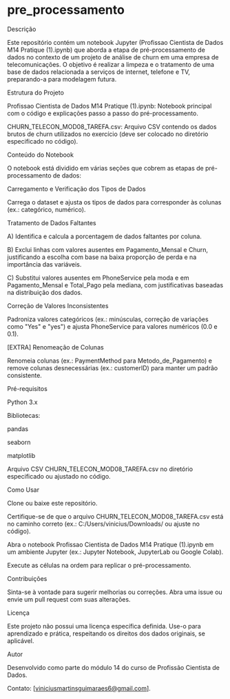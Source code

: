 # pre_processamento

Descrição

Este repositório contém um notebook Jupyter (Profissao Cientista de Dados M14 Pratique (1).ipynb) que aborda a etapa de pré-processamento de dados no contexto de um projeto de análise de churn em uma empresa de telecomunicações. O objetivo é realizar a limpeza e o tratamento de uma base de dados relacionada a serviços de internet, telefone e TV, preparando-a para modelagem futura.

Estrutura do Projeto





Profissao Cientista de Dados M14 Pratique (1).ipynb: Notebook principal com o código e explicações passo a passo do pré-processamento.



CHURN_TELECON_MOD08_TAREFA.csv: Arquivo CSV contendo os dados brutos de churn utilizados no exercício (deve ser colocado no diretório especificado no código).

Conteúdo do Notebook

O notebook está dividido em várias seções que cobrem as etapas de pré-processamento de dados:





Carregamento e Verificação dos Tipos de Dados





Carrega o dataset e ajusta os tipos de dados para corresponder às colunas (ex.: categórico, numérico).



Tratamento de Dados Faltantes





A) Identifica e calcula a porcentagem de dados faltantes por coluna.



B) Exclui linhas com valores ausentes em Pagamento_Mensal e Churn, justificando a escolha com base na baixa proporção de perda e na importância das variáveis.



C) Substitui valores ausentes em PhoneService pela moda e em Pagamento_Mensal e Total_Pago pela mediana, com justificativas baseadas na distribuição dos dados.



Correção de Valores Inconsistentes





Padroniza valores categóricos (ex.: minúsculas, correção de variações como "Yes" e "yes") e ajusta PhoneService para valores numéricos (0.0 e 0.1).



[EXTRA] Renomeação de Colunas





Renomeia colunas (ex.: PaymentMethod para Metodo_de_Pagamento) e remove colunas desnecessárias (ex.: customerID) para manter um padrão consistente.

Pré-requisitos





Python 3.x



Bibliotecas:





pandas



seaborn



matplotlib



Arquivo CSV CHURN_TELECON_MOD08_TAREFA.csv no diretório especificado ou ajustado no código.

Como Usar





Clone ou baixe este repositório.



Certifique-se de que o arquivo CHURN_TELECON_MOD08_TAREFA.csv está no caminho correto (ex.: C:/Users/vinicius/Downloads/ ou ajuste no código).



Abra o notebook Profissao Cientista de Dados M14 Pratique (1).ipynb em um ambiente Jupyter (ex.: Jupyter Notebook, JupyterLab ou Google Colab).



Execute as células na ordem para replicar o pré-processamento.

Contribuições

Sinta-se à vontade para sugerir melhorias ou correções. Abra uma issue ou envie um pull request com suas alterações.

Licença

Este projeto não possui uma licença específica definida. Use-o para aprendizado e prática, respeitando os direitos dos dados originais, se aplicável.

Autor





Desenvolvido como parte do módulo 14 do curso de Profissão Cientista de Dados.



Contato: [viniciusmartinsguimaraes6@gmail.com].
